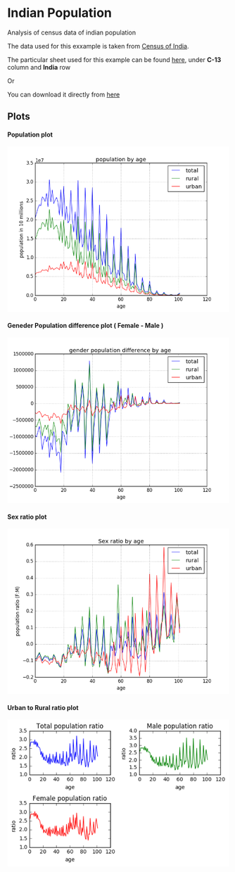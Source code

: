 # Indian Population
Analysis of census data of indian population


The data used for this exxample is taken from [Census of India](http://censusindia.gov.in/).

The particular sheet used for this example can be found [here](http://www.censusindia.gov.in/2011census/C-series/C-13.html), under __C-13__ column and __India__ row

Or

You can download it directly from [here](http://www.censusindia.gov.in/2011census/C-series/c-13/DDW-0000C-13.xls)


## Plots

#### Population plot 
![plot](./plots/pop_by_age.png)

#### Geneder Population difference plot ( Female - Male )
![plot](./plots/gender_pop_diff_by_age.png)

#### Sex ratio plot
![plot](./plots/sex_ratio_by_age.png)

#### Urban to Rural ratio plot 
![plot](./plots/ur_ratio.png)



